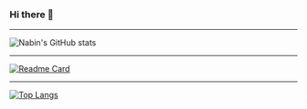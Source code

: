 ### Hi there 👋

---
![Nabin's GitHub stats](https://github-readme-stats.vercel.app/api?username=nabin747&show_icons=true&theme=radical)


---
[![Readme Card](https://github-readme-stats.vercel.app/api/pin/?username=nabin747&repo=github-readme-stats)](https://github.com/nabin747/github-readme-stats)

---
[![Top Langs](https://github-readme-stats.vercel.app/api/top-langs/?username=nabin747&layout=compact)](https://github.com/nabin747/github-readme-stats)



<!--
**nabin747/nabin747** is a ✨ _special_ ✨ repository because its `README.md` (this file) appears on your GitHub profile.

Here are some ideas to get you started:

- 🔭 I’m currently working on ...
- 🌱 I’m currently learning ...
- 👯 I’m looking to collaborate on ...
- 🤔 I’m looking for help with ...
- 💬 Ask me about ...
- 📫 How to reach me: ...
- 😄 Pronouns: ...
- ⚡ Fun fact: ...
-->

